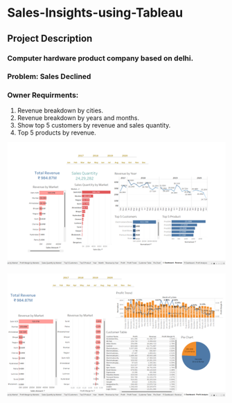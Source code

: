 # Sales-Insights-using-Tableau

## Project Description

### Computer hardware product company based on delhi.

### Problem: Sales Declined

### Owner Requirments:
1. Revenue breakdown by cities.
2. Revenue breakdown by years and months.
3. Show top 5 customers by revenue and sales quantity.
4. Top 5 products by revenue.


![Screenshot](Screenshot1.png)
<br><br>
![Screenshot](Screenshot2.png)